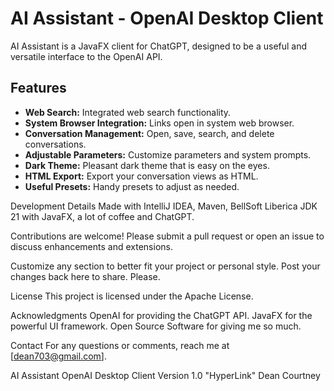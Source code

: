 # AI Assistant - OpenAI Desktop Client

AI Assistant is a JavaFX client for ChatGPT, designed to be a useful and versatile interface to the OpenAI API.

## Features

- **Web Search:** Integrated web search functionality.
- **System Browser Integration:** Links open in system web browser.
- **Conversation Management:** Open, save, search, and delete conversations.
- **Adjustable Parameters:** Customize parameters and system prompts.
- **Dark Theme:** Pleasant dark theme that is easy on the eyes.
- **HTML Export:** Export your conversation views as HTML.
- **Useful Presets:** Handy presets to adjust as needed.

Development Details
Made with IntelliJ IDEA, Maven, BellSoft Liberica JDK 21 with JavaFX, a lot of coffee and ChatGPT.

Contributions are welcome! Please submit a pull request or open an issue to discuss enhancements and extensions.

Customize any section to better fit your project or personal style.
Post your changes back here to share. Please.

License
This project is licensed under the Apache License.

Acknowledgments
OpenAI for providing the ChatGPT API.
JavaFX for the powerful UI framework.
Open Source Software for giving me so much.

Contact
For any questions or comments, reach me at [dean703@gmail.com].

AI Assistant OpenAI Desktop Client
Version 1.0  "HyperLink"
Dean Courtney
